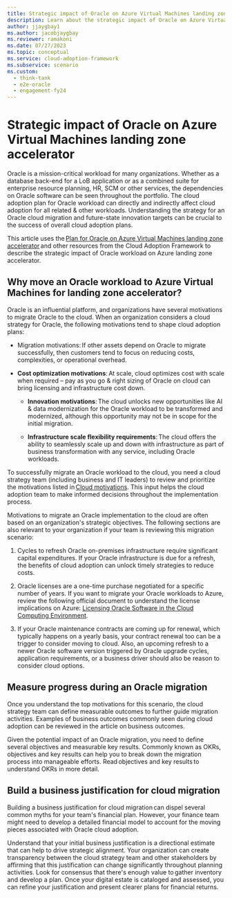 ```yaml
---
title: Strategic impact of Oracle on Azure Virtual Machines landing zone accelerator 
description: Learn about the strategic impact of Oracle on Azure Virtual Machines landing zone accelerator.
author: jjaygbay1
ms.author: jacobjaygbay
ms.reviewer: ramakoni
ms.date: 07/27/2023
ms.topic: conceptual
ms.service: cloud-adoption-framework
ms.subservice: scenario
ms.custom: 
  - think-tank
  - e2e-oracle
  - engagement-fy24
--- 
```


# Strategic impact of Oracle on Azure Virtual Machines landing zone accelerator

Oracle is a mission-critical workload for many organizations. Whether as a database back-end for a LoB application or as a combined suite for enterprise resource planning, HR, SCM or other services, the dependencies on Oracle software can be seen throughout the portfolio. The cloud adoption plan for Oracle workload can directly and indirectly affect cloud adoption for all related & other workloads.  Understanding the strategy for an Oracle cloud migration and future-state innovation targets can be crucial to the success of overall cloud adoption plans.

This article uses the [Plan for Oracle on Azure Virtual Machines landing zone accelerator](oracle-landing-zone-plan.md) and other resources from the Cloud Adoption Framework to describe the strategic impact of Oracle workload on Azure landing zone accelerator.

## Why move an Oracle workload to Azure Virtual Machines for landing zone accelerator?

Oracle is an influential platform, and organizations have several motivations to migrate Oracle to the cloud. When an organization considers a cloud strategy for Oracle, the following motivations tend to shape cloud adoption plans:

- Migration motivations: If other assets depend on Oracle to migrate successfully, then customers tend to focus on reducing costs, complexities, or operational overhead.

- **Cost optimization motivations**: At scale, cloud optimizes cost with scale when required – pay as you go & right sizing of Oracle on cloud can bring licensing and infrastructure cost down.

  - **Innovation motivations**: The cloud unlocks new opportunities like AI & data modernization for the Oracle workload to be transformed and modernized, although this opportunity may not be in scope for the initial migration.

  - **Infrastructure scale flexibility requirements**: The cloud offers the ability to seamlessly scale up and down with infrastructure as part of business transformation with any service, including Oracle workloads.

To successfully migrate an Oracle workload to the cloud, you need a cloud strategy team (including business and IT leaders) to review and prioritize the motivations listed in [Cloud motivations](../../strategy/motivations.md). This input helps the cloud adoption team to make informed decisions throughout the implementation process.

Motivations to migrate an Oracle implementation to the cloud are often based on an organization's strategic objectives. The following sections are also relevant to your organization if your team is reviewing this migration scenario:

 1. Cycles to refresh Oracle on-premises infrastructure require significant capital expenditures. If your Oracle infrastructure is due for a refresh, the benefits of cloud adoption can unlock timely strategies to reduce costs. 

1. Oracle licenses are a one-time purchase negotiated for a specific number of years. If you want to migrate your Oracle workloads to Azure, review the following official document to understand the license implications on Azure: [Licensing Oracle Software in the Cloud Computing Environment](https://www.oracle.com/assets/cloud-licensing-070579.pdf).

1. If your Oracle maintenance contracts are coming up for renewal, which typically happens on a yearly basis, your contract renewal too can be a trigger to consider moving to cloud. Also, an upcoming refresh to a newer Oracle software version triggered by Oracle upgrade cycles, application requirements, or a business driver should also be reason to consider cloud options.  

## Measure progress during an Oracle migration

Once you understand the top motivations for this scenario, the cloud strategy team can define measurable outcomes to further guide migration activities. Examples of business outcomes commonly seen during cloud adoption can be reviewed in the article on business outcomes. 

Given the potential impact of an Oracle migration, you need to define several objectives and measurable key results. Commonly known as OKRs, objectives and key results can help you to break down the migration process into manageable efforts. Read objectives and key results to understand OKRs in more detail.

## Build a business justification for cloud migration

Building a business justification for cloud migration can dispel several common myths for your team's financial plan. However, your finance team might need to develop a detailed financial model to account for the moving pieces associated with Oracle cloud adoption.

Understand that your initial business justification is a directional estimate that can help to drive strategic alignment. Your organization can create transparency between the cloud strategy team and other stakeholders by affirming that this justification can change significantly throughout planning activities. Look for consensus that there's enough value to gather inventory and develop a plan. Once your digital estate is cataloged and assessed, you can refine your justification and present clearer plans for financial returns.
